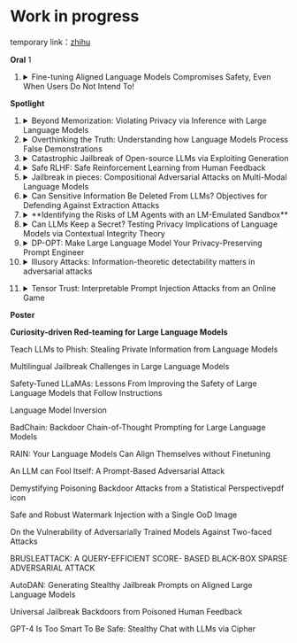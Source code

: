 # Work in progress

temporary link：[zhihu](https://zhuanlan.zhihu.com/p/678869912)

**Oral** 1

1. <details>
          <summary>Fine-tuning Aligned Language Models Compromises Safety, Even When Users Do Not Intend To!</summary>
           Keywords: LLM, Fine-tuning, AI Alignment, Jailbreaking
   </details>


**Spotlight**

1. <details>
          <summary>Beyond Memorization: Violating Privacy via Inference with Large Language Models</summary>
          Keywords: Prvicay, LLM
   </details>

2. <details>
          <summary>Overthinking the Truth: Understanding how Language Models Process False Demonstrations</summary>
          Keywords: Mechanistic Interpretability, AI Safety, Interpretability, Science of ML, few-shot learning, Large Language Models
   </details>

3. <details>
          <summary>Catastrophic Jailbreak of Open-source LLMs via Exploiting Generation</summary>
          Keywords: Large Language Model, Alignment, Attack
   </details>

4. <details>
          <summary>Safe RLHF: Safe Reinforcement Learning from Human Feedback</summary>
          Keywords: Large Language Model, RL
   </details>

5. <details>
          <summary>Jailbreak in pieces: Compositional Adversarial Attacks on Multi-Modal Language Models</summary>
          Keywords: Adversarial attacks, Vision encoders, Jailbreak, Prompt Injection, Security, Embedding space attacks, Black box, LLM, Vision-Language Models, Multi-Modal Models, VLM, Alignment, Cross-Modality alignment
   </details>

6. <details>
          <summary>Can Sensitive Information Be Deleted From LLMs? Objectives for Defending Against Extraction Attacks</summary>
          Keywords: ensitive Information Deletion, Privacy Attacks, Model editing, Language Models
   </details>

7. <details>
          <summary>**Identifying the Risks of LM Agents with an LM-Emulated Sandbox**</summary>
          Keywords: Language Model Agent, Tool Use, Evaluation, Safety, Language Model
   </details>

8. <details>
          <summary>Can LLMs Keep a Secret? Testing Privacy Implications of Language Models via Contextual Integrity Theory</summary>
          Keywords: Contextual Integrity, Privacy, Theory of Mind
   </details>

9. <details>
          <summary>DP-OPT: Make Large Language Model Your Privacy-Preserving Prompt Engineer</summary>
          Keywords: large language model, privacy, prompt tuing
   </details>

10. <details>
          <summary>Illusory Attacks: Information-theoretic detectability matters in adversarial attacks</summary>
          Keywords: sequential decision making, adversarial attacks, robust human-AI systems, robust mixed-autonomy systems
   </details>


11. <details>
          <summary>Tensor Trust: Interpretable Prompt Injection Attacks from an Online Game</summary>
          Keywords:  large language models, LLMs, security, adversarial examples, prompt extraction, prompt injection, prompt hijacking, prompt engineering
   </details>

**Poster**

**Curiosity-driven Red-teaming for Large Language Models**

Teach LLMs to Phish: Stealing Private Information from Language Models

Multilingual Jailbreak Challenges in Large Language Models

Safety-Tuned LLaMAs: Lessons From Improving the Safety of Large Language Models that Follow Instructions

Language Model Inversion 

BadChain: Backdoor Chain-of-Thought Prompting for Large Language Models

RAIN: Your Language Models Can Align Themselves without Finetuning

An LLM can Fool Itself: A Prompt-Based Adversarial Attack

Demystifying Poisoning Backdoor Attacks from a Statistical Perspectivepdf icon

Safe and Robust Watermark Injection with a Single OoD Image

On the Vulnerability of Adversarially Trained Models Against Two-faced Attacks

BRUSLEATTACK: A QUERY-EFFICIENT SCORE- BASED BLACK-BOX SPARSE ADVERSARIAL ATTACK

AutoDAN: Generating Stealthy Jailbreak Prompts on Aligned Large Language Models

Universal Jailbreak Backdoors from Poisoned Human Feedback

GPT-4 Is Too Smart To Be Safe: Stealthy Chat with LLMs via Cipher
